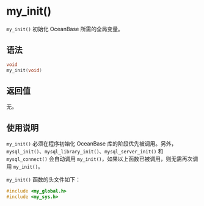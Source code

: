 my_init() 
==============================

`my_init()` 初始化 OceanBase 所需的全局变量。

语法 
-----------------------

```c
void
my_init(void)
```



返回值 
------------------------

无。

使用说明 
-------------------------

`my_init()` 必须在程序初始化 OceanBase 库的阶段优先被调用。另外，`mysql_init()`、`mysql_library_init()`、`mysql_server_init()` 和 `mysql_connect()` 会自动调用 `my_init()`，如果以上函数已被调用，则无需再次调用 `my_init()`。

`my_init()` 函数的头文件如下：

```c
#include <my_global.h>
#include <my_sys.h>
```


